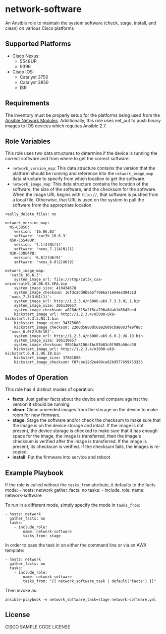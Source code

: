 # network-software

An Ansible role to maintain the system software (check, stage, install, and clean) on various Cisco platforms

## Supported Platforms
* Cisco Nexus:
  * 5548UP
  * 9396
* Cisco IOS:
  * Catalyst 3750
  * Catalyst 3850
  * ISR

## Requirements

The inventory must be properly setup for the platforms being used from the [Ansible Network Modules](https://docs.ansible.com/ansible/latest/network/index.html).  Additionally, this role uses net_put to push binary images to IOS devices which requites Ansible 2.7.

## Role Variables

This role uses two data structures to determine if the device is running the correct software and from where to get the correct software:

* `network_version_map`: This data structure contains the version that the platform should be running and reference into the `network_image_map` data structure to specify from which location to get the software.
* `network_image_map`: This data structure contains the location of the software, the size of the software, and the checksum for the software.  When the image URL begins with `file://`, that software is pushed from a local file.  Otherwise, that URL is used on the system to pull the software from the appropriate location.

```
really_delete_files: no

network_version_map:
  WS-C3850:
    version: '16.06.03'
    software: 'cat3k_16.6.3'
  N5K-C5548UP:
    version: '7.1(4)N1(1)'
    software: 'nxos_7.1(4)N1(1)'
  N3K-C3064PQ:
    version: '6.0(2)U6(9)'
    software: 'nxos_6.0(2)U6(9)'

network_image_map:
  'cat3k_16.6.3':
    system_image_url: file:///tmp/cat3k_caa-universalk9.16.06.03.SPA.bin
    system_image_size: 410434678
    system_image_checksum: 16fdc2dd9b8a5f7096a71e04ead0431d
  'nxos_7.3(3)N1(1)':
    system_image_url: http://1.2.3.4/n5000-uk9.7.3.3.N1.1.bin
    system_image_size: 206130057
    system_image_checksum: a828dc515a2f5ca796a8dab1d86d2eed
    kickstart_image_url: http://1.2.3.4/n5000-uk9-kickstart.7.3.3.N1.1.bin
    kickstart_image_size: 34375680
    kickstart_image_checksum: 2200d5880dc68820d9cba8083fe9f88c
  'nxos_6.0(2)U6(10)':
    system_image_url: http://1.2.3.4/n3000-uk9.6.0.2.U6.10.bin
    system_image_size: 206130057
    system_image_checksum: 98b1ba8106afbc85b83c0f985a66cd30
    kickstart_image_url: http://1.2.3.4/n3000-uk9-kickstart.6.0.2.U6.10.bin
    kickstart_image_size: 37881856
    kickstart_image_checksum: f07cbe12d2e489ce02b9577b59753335
```

## Modes of Operation

This role has 4 distinct modes of operation:

* **facts**: Just gather facts about the device and compare against the version it should be running
* **clean**: Clean unneeded images from the storage on the device to make room for new firmware.
* **stage**: Stage the software and/or check the checksum to make sure that the image is on the device storage and intact.  If the image is not present, the device storage is checked to make sure that it has enough space for the image, the image is transferred, then the image's checksum is verified after the image is transferred.  If the image is present, its checksum is verified.  If the checksum fails, the images is re-copied.
* **install**: Put the firmware into service and reboot

## Example Playbook

If the role is called without the `tasks_from` attribute, it defaults to the facts mode:
    - hosts: network
      gather_facts: no
      tasks:
        - include_role:
            name: network-software

To run in a different mode, simply specify the mode in `tasks_from`:  

    - hosts: network
      gather_facts: no
      tasks:
        - include_role:
            name: network-software
            tasks_from: stage

In order to pass the task in on either the command line or via an AWX template:

    - hosts: network
      gather_facts: no
      tasks:
        - include_role:
            name: network-software
            tasks_from: "{{ network_software_task | default('facts') }}"

Then invoke as:

    ansible-playbook -e network_software_task=stage network-software.yml

## License

CISCO SAMPLE CODE LICENSE

